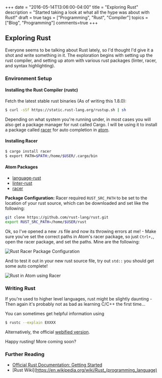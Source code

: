 +++
date = "2016-05-14T13:06:00-04:00"
title = "Exploring Rust"
description = "Started taking a look at what all the hype was about with Rust!"
draft = true
tags = ["Programming", "Rust", "Compiler"]
topics = ["Blog", "Programming"]
comments=true
+++

## Exploring Rust
Everyone seems to be talking about Rust lately, so I'd thought I'd give it a shot and write something in it. The exploration begins with setting up the rust compiler, and setting up atom with various rust packages (linter, racer, and syntax highlighting).

### Environment Setup

#### Installing the Rust Compiler (rustc)

Fetch the latest stable rust binaries (As of writing this 1.8.0):
```bash
$ curl -sSf https://static.rust-lang.org/rustup.sh | sh
```

Depending on what system you're running under, in most cases you will also get a package manager for rust called Cargo. I will be using it to install a package called [racer](https://github.com/phildawes/racer) for auto completion in [atom](https://atom.io/).

#### Installing Racer
```bash
$ cargo install racer
$ export PATH=$PATH:/home/$USER/.cargo/bin
```

#### Atom Packages
* [language-rust](https://atom.io/packages/language-rust)
* [linter-rust](https://atom.io/packages/linter-rust)
* [racer](https://atom.io/packages/racer)

**Package Configuration:**
Racer required ```RUST_SRC_PATH``` to be set to the location of your rust source, which can be downloaded and set like the following:
```bash
git clone https://github.com/rust-lang/rust.git
export RUST_SRC_PATH=/home/$USER/rust
```

Ok, so I've opened a new .rs file and now its throwing errors at me! - Make sure you've set the correct paths in Atom's racer package, so just ```Ctrl+,```, open the racer package, and set the paths. Mine are the following:

![Rust Racer Package Configuration](http://i.imgur.com/c6VnjVi.jpg)

And to test it out in your new rust source file, try out ```std::``` you should get some auto complete!

![Rust in Atom using Racer](http://i.imgur.com/tm2eeXU.jpg)

### Writing Rust
If you're used to higher level languages, rust might be slightly daunting - Then again it's probably not as bad as learning C/C++ the first time...

You can sometimes get helpful information using
```bash
$ rustc --explain EXXXX
```
Alternatively, the official [webified version](https://doc.rust-lang.org/error-index.html).

Happy rusting! More coming soon?

### Further Reading
* [Official Rust Documentation: Getting Started](http://doc.rust-lang.org/book/getting-started.html)
* [Rust Wiki](https://en.wikipedia.org/wiki/Rust_(programming_language)
